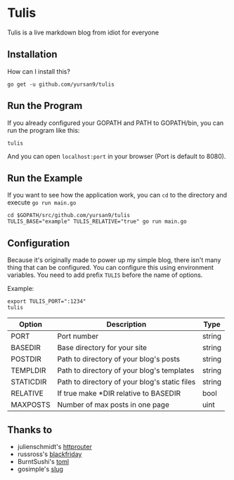 Tulis
=====

Tulis is a live markdown blog from idiot for everyone

## Installation ##

How can I install this?

```shell
go get -u github.com/yursan9/tulis
```

## Run the Program ##

If you already configured your GOPATH and PATH to GOPATH/bin, you can run the
program like this:

```shell
tulis
```

And you can open `localhost:port` in your browser (Port is default to 8080).

## Run the Example ##

If you want to see how the application work, you can `cd` to the directory
and execute `go run main.go`

```shell
cd $GOPATH/src/github.com/yursan9/tulis
TULIS_BASE="example" TULIS_RELATIVE="true" go run main.go 
```

## Configuration ##

Because it's originally made to power up my simple blog, there isn't many thing
that can be configured. You can configure this using environment variables. You
need to add prefix `TULIS` before the name of options.

Example:
```shell
export TULIS_PORT=":1234"
tulis
```

| Option        | Description                                   | Type     |
|---------------|-----------------------------------------------|----------|
| PORT          | Port number                                   | string   |
| BASEDIR       | Base directory for your site                  | string   |
| POSTDIR       | Path to directory of your blog's posts        | string   |
| TEMPLDIR      | Path to directory of your blog's templates    | string   |
| STATICDIR     | Path to directory of your blog's static files | string   |
| RELATIVE      | If true make *DIR relative to BASEDIR         | bool     |
| MAXPOSTS      | Number of max posts in one page               | uint     |

## Thanks to ##
+ julienschmidt's [httprouter](github.com/julienschmidt/httprouter)
+ russross's [blackfriday](github.com/russross/blackfriday)
+ BurntSushi's [toml](https://github.com/BurntSushi/toml)
+ gosimple's [slug](https://github.com/gosimple/slug)
